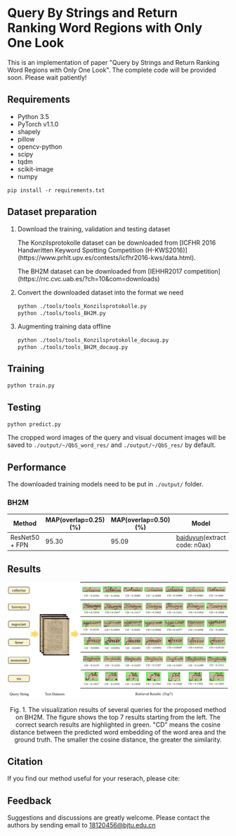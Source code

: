 # Query By Strings and Return Ranking Word Regions with Only One Look
This is an implementation of paper "Query by Strings and Return Ranking Word Regions with Only One Look". The complete code will be provided soon. Please wait patiently!

## Requirements
* Python 3.5
* PyTorch v1.1.0
* shapely
* pillow
* opencv-python
* scipy
* tqdm
* scikit-image
* numpy
```
pip install -r requirements.txt
```

## Dataset preparation
1. Download the training, validation and testing dataset
    <p>The Konzilsprotokolle dataset can be downloaded from [ICFHR 2016 Handwritten Keyword Spotting Competition (H-KWS2016)](https://www.prhlt.upv.es/contests/icfhr2016-kws/data.html).</p>
    <p>The BH2M dataset can be downloaded from [IEHHR2017 competition](https://rrc.cvc.uab.es/?ch=10&com=downloads)</p>
2. Convert the downloaded dataset into the format we need
    ```
    python ./tools/tools_Konzilsprotokolle.py
    python ./tools/tools_BH2M.py
    ```
3. Augmenting training data offline
    ```
    python ./tools/tools_Konzilsprotokolle_docaug.py
    python ./tools/tools_BH2M_docaug.py
    ```

## Training
```
python train.py
```

## Testing
```
python predict.py
```
The cropped word images of the query and visual document images will be saved to `./output/~/QbS_word_res/` and `./output/~/QbS_res/` by default.

## Performance
The downloaded training models need to be put in `./output/` folder.
### BH2M
| Method | MAP(overlap=0.25) (%) | MAP(overlap=0.50) (%) | Model |
| - | - | - | - |
| ResNet50 + FPN | 95.30 | 95.09 | [baiduyun](https://pan.baidu.com/s/1HA07-K8NFzBsRXrG2_1K6A)(extract code: n0ax) |

## Results
<div align="center">
  <img src="./figures/BH2M_vis.png">
</div>
<p align="center">
  Fig. 1. The visualization results of several queries for the proposed method on BH2M. The figure shows the top 7 results starting from the left. The correct search results are highlighted in green. "CD" means the cosine distance between the predicted word embedding of the word area and the ground truth. The smaller the cosine distance, the greater the similarity.
</p>

## Citation
If you find our method useful for your reserach, please cite:

## Feedback
Suggestions and discussions are greatly welcome. Please contact the authors by sending email to 18120456@bjtu.edu.cn
